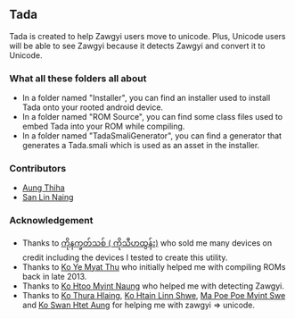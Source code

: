 ## Tada
Tada is created to help Zawgyi users move to unicode. Plus, Unicode users will be able to see Zawgyi because it detects Zawgyi and convert it to Unicode.


### What all these folders all about
* In a folder named "Installer", you can find an installer used to install Tada onto your rooted android device.
* In a folder named "ROM Source", you can find some class files used to embed Tada into your ROM while compiling.
* In a folder named "TadaSmaliGenerator", you can find a generator that generates a Tada.smali which is used as an asset in the installer.


### Contributors
* [Aung Thiha](https://twitter.com/AungThiha3)
* [San Lin Naing](https://www.facebook.com/sanlin.naing)


### Acknowledgement
* Thanks to [ကိုနက္ခတ်သစ် ( ကိုသီဟထွန်း)](https://www.facebook.com/thiha.pbe) who sold me many devices on credit including the devices I tested to create this utility.
* Thanks to [Ko Ye Myat Thu](https://www.facebook.com/awsomeyemyat) who initially helped me with compiling ROMs back in late 2013.
* Thanks to [Ko Htoo Myint Naung](https://www.facebook.com/htoomyintnaung) who helped me with detecting Zawgyi.
* Thanks to [Ko Thura Hlaing](https://www.facebook.com/thurahlaing), [Ko Htain Linn Shwe](https://twitter.com/saturngod), [Ma Poe Poe Myint Swe](https://www.facebook.com/devpoepoe) and [Ko Swan Htet Aung](https://www.facebook.com/SwanHtetAung) for helping me with zawgyi => unicode.

